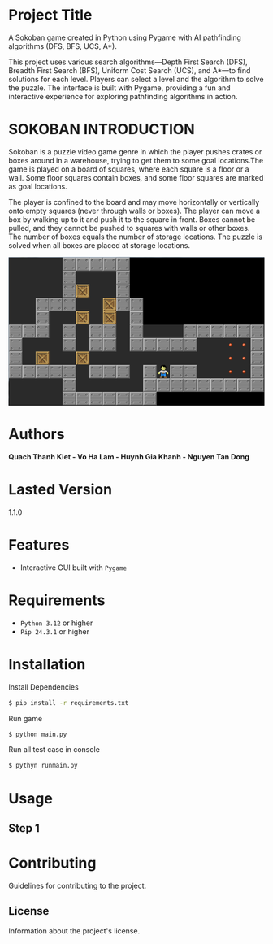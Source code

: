# Project Title
A Sokoban game created in Python using Pygame with AI pathfinding algorithms (DFS, BFS, UCS, A*).

This project uses various search algorithms—Depth First Search (DFS), Breadth First Search (BFS), Uniform Cost Search (UCS), and A*—to find solutions for each level. Players can select a level and the algorithm to solve the puzzle. The interface is built with Pygame, providing a fun and interactive experience for exploring pathfinding algorithms in action.

# SOKOBAN INTRODUCTION
Sokoban is a puzzle video game genre in which the player pushes crates or boxes around in a warehouse, trying to get them to some goal locations.The game is played on a board of squares, where each square is a floor or a wall. Some floor squares contain boxes, and some floor squares are marked as goal locations.

The player is confined to the board and may move horizontally or vertically onto empty squares (never through walls or boxes). The player can move a box by walking up to it and push it to the square in front. Boxes cannot be pulled, and they cannot be pushed to squares with walls or other boxes. The number of boxes equals the number of storage locations. The puzzle is solved when all boxes are placed at storage locations.  
<div align="center">
<img src="themes/images/screenshot.png" align="center"/>
</div> 

# Authors
**Quach Thanh Kiet - Vo Ha Lam - Huynh Gia Khanh - Nguyen Tan Dong**

# Lasted Version
1.1.0

# Features
+ Interactive GUI built with `Pygame`



# Requirements
+ `Python 3.12` or higher
+ `Pip 24.3.1` or higher


# Installation

Install Dependencies
```sh
$ pip install -r requirements.txt
```

Run game

```sh
$ python main.py
```

Run all test case in console
 ```sh
 $ pythyn runmain.py
 ```

# Usage

## Step 1




# Contributing

Guidelines for contributing to the project.

## License

Information about the project's license.